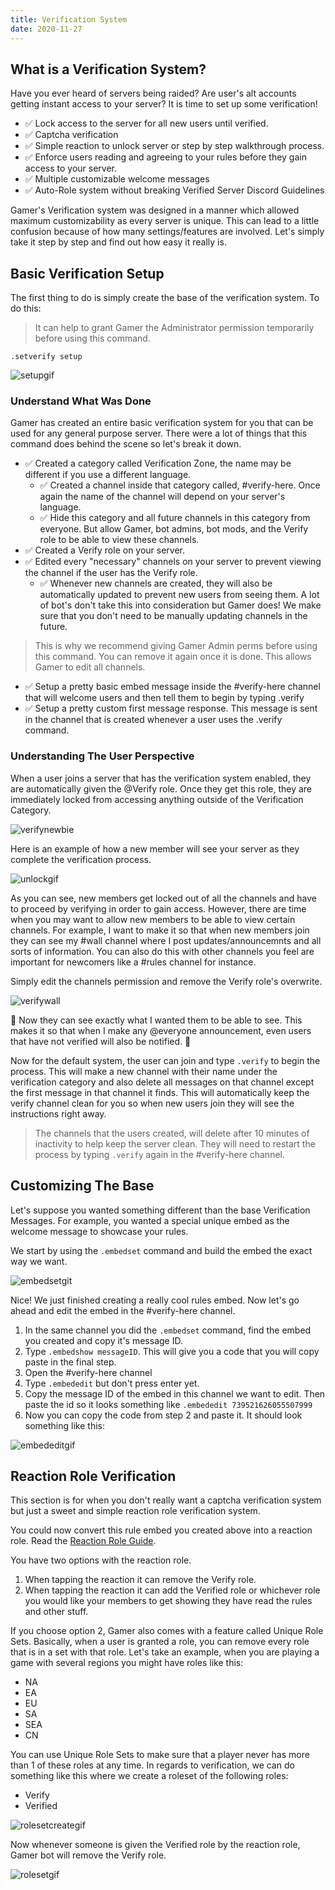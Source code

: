 ```yaml
---
title: Verification System
date: 2020-11-27
---
```


## What is a Verification System?

Have you ever heard of servers being raided? Are user's alt accounts getting instant access to your server? It is time to set up some verification!

- ✅ Lock access to the server for all new users until verified.
- ✅ Captcha verification
- ✅ Simple reaction to unlock server or step by step walkthrough process.
- ✅ Enforce users reading and agreeing to your rules before they gain access to your server.
- ✅ Multiple customizable welcome messages
- ✅ Auto-Role system without breaking Verified Server Discord Guidelines

Gamer's Verification system was designed in a manner which allowed maximum customizability as every server is unique. This can lead to a little confusion because of how many settings/features are involved. Let's simply take it step by step and find out how easy it really is.

## Basic Verification Setup

The first thing to do is simply create the base of the verification system. To do this:

> It can help to grant Gamer the Administrator permission temporarily before using this command.

`.setverify setup`

![setupgif](https://i.imgur.com/Z1AXHTr.gif
)

### Understand What Was Done

Gamer has created an entire basic verification system for you that can be used for any general purpose server. There were a lot of things that this command does behind the scene so let's break it down.

- ✅ Created a category called Verification Zone, the name may be different if you use a different language.
  - ✅ Created a channel inside that category called, #verify-here. Once again the name of the channel will depend on your server's language.
  - ✅ Hide this category and all future channels in this category from everyone. But allow Gamer, bot admins, bot mods, and the Verify role to be able to view these channels.
- ✅ Created a Verify role on your server.
- ✅ Edited every "necessary" channels on your server to prevent viewing the channel if the user has the Verify role.
  - ✅ Whenever new channels are created, they will also be automatically updated to prevent new users from seeing them. A lot of bot's don't take this into consideration but Gamer does! We make sure that you don't need to be manually updating channels in the future.

> This is why we recommend giving Gamer Admin perms before using this command. You can remove it again once it is done. This allows Gamer to edit all channels.

- ✅ Setup a pretty basic embed message inside the #verify-here channel that will welcome users and then tell them to begin by typing .verify
- ✅ Setup a pretty custom first message response. This message is sent in the channel that is created whenever a user uses the .verify command.

### Understanding The User Perspective

When a user joins a server that has the verification system enabled, they are automatically given the @Verify role. Once they get this role, they are immediately locked from accessing anything outside of the Verification Category.

![verifynewbie](https://i.imgur.com/a/cXis9y6.png)

Here is an example of how a new member will see your server as they complete the verification process.

![unlockgif](https://i.imgur.com/Z1AXHTr.gif)

As you can see, new members get locked out of all the channels and have to proceed by verifying in order to gain access. However, there are time when you may want to allow new members to be able to view certain channels. For example, I want to make it so that when new members join they can see my #wall channel where I post updates/announcemnts and all sorts of information. You can also do this with other channels you feel are important for newcomers like a #rules channel for instance.

Simply edit the channels permission and remove the Verify role's overwrite.

![verifywall](https://i.imgur.com/a/7087TfJ.png)

🎉 Now they can see exactly what I wanted them to be able to see. This makes it so that when I make any @everyone announcement, even users that have not verified will also be notified. 💪

Now for the default system, the user can join and type `.verify` to begin the process. This will make a new channel with their name under the verification category and also delete all messages on that channel except the first message in that channel it finds. This will automatically keep the verify channel clean for you so when new users join they will see the instructions right away.

> The channels that the users created, will delete after 10 minutes of inactivity to help keep the server clean. They will need to restart the process by typing `.verify` again in the #verify-here channel.

## Customizing The Base

Let's suppose you wanted something different than the base Verification Messages. For example, you wanted a special unique embed as the welcome message to showcase your rules.

We start by using the `.embedset` command and build the embed the exact way we want.

![embedsetgit](https://i.imgur.com/pGbeNXd.gif)

Nice! We just finished creating a really cool rules embed. Now let's go ahead and edit the embed in the #verify-here channel.

1. In the same channel you did the `.embedset` command, find the embed you created and copy it's message ID.
2. Type `.embedshow messageID`. This will give you a code that you will copy paste in the final step.
3. Open the #verify-here channel
4. Type `.embededit` but don't press enter yet.
5. Copy the message ID of the embed in this channel we want to edit. Then paste the id so it looks something like `.embededit 739521626055507999`
6. Now you can copy the code from step 2 and paste it. It should look something like this:

![embededitgif](https://i.imgur.com/hf3IV5n.gif)

## Reaction Role Verification

This section is for when you don't really want a captcha verification system but just a sweet and simple reaction role verification system.

You could now convert this rule embed you created above into a reaction role. Read the [Reaction Role Guide](https://gamer.netlify.com/reaction-roles-feature).

You have two options with the reaction role.

1. When tapping the reaction it can remove the Verify role.
2. When tapping the reaction it can add the Verified role or whichever role you would like your members to get showing they have read the rules and other stuff.

If you choose option 2, Gamer also comes with a feature called Unique Role Sets. Basically, when a user is granted a role, you can remove every role that is in a set with that role. Let's take an example, when you are playing a game with several regions you might have roles like this:

- NA
- EA
- EU
- SA
- SEA
- CN

You can use Unique Role Sets to make sure that a player never has more than 1 of these roles at any time. In regards to verification, we can do something like this where we create a roleset of the following roles:

- Verify
- Verified

![rolesetcreategif](https://i.imgur.com/8E4PzVc.gif)

Now whenever someone is given the Verified role by the reaction role, Gamer bot will remove the Verify role.

![rolesetgif](https://i.imgur.com/dYn4Gjm.gif)